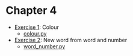 # Chapter 4
- [Exercise 1](/C4/EX1): Colour
    - [colour.py](/C4/EX1/colour.py)
- [Exercise 2](/C4/EX2): New word from word and number
    - [word_number.py](/C4/EX2/word_number.py)